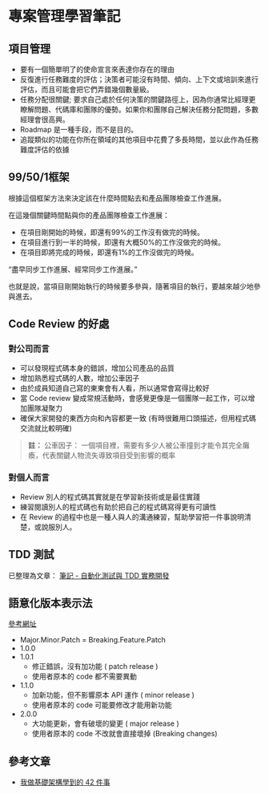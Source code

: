 # 專案管理學習筆記

## 項目管理

* 要有一個簡單明了的使命宣言來表達你存在的理由
* 反復進行任務難度的評估；決策者可能沒有時間、傾向、上下文或培訓來進行評估，而且可能會把它們弄錯幾個數量級。
* 任務分配很關鍵; 要求自己處於任何決策的關鍵路徑上，因為你通常比經理更瞭解問題、代碼庫和團隊的優勢。如果你和團隊自己解決任務分配問題，多數經理會很高興。
* Roadmap 是一種手段，而不是目的。
* 追蹤類似的功能在你所在領域的其他項目中花費了多長時間，並以此作為任務難度評估的依據

## 99/50/1框架

根據這個框架方法來決定該在什麼時間點去和產品團隊檢查工作進展。

在這幾個關鍵時間點與你的產品團隊檢查工作進展：

* 在項目剛開始的時候，即還有99%的工作沒有做完的時候。
* 在項目進行到一半的時候，即還有大概50%的工作沒做完的時候。
* 在項目即將完成的時候，即還有1%的工作沒做完的時候。

“盡早同步工作進展、經常同步工作進展。”

也就是說，當項目剛開始執行的時候要多參與，隨著項目的執行，要越來越少地參與進去。

## Code Review 的好處

### 對公司而言

* 可以發現程式碼本身的錯誤，增加公司產品的品質
* 增加熟悉程式碼的人數，增加公車因子
* 由於成員知道自己寫的東東會有人看，所以通常會寫得比較好
* 當 Code review 變成常規活動時，會感覺更像是一個團隊一起工作，可以增加團隊凝聚力
* 確保大家開發的東西方向和內容都更一致 (有時很難用口頭描述，但用程式碼交流就比較明確)

> **註：**  公車因子： 一個項目裡，需要有多少人被公車撞到才能令其完全癱瘓，代表關鍵人物流失導致項目受到影響的概率

### 對個人而言

* Review 別人的程式碼其實就是在學習新技術或是最佳實踐
* 練習閱讀別人的程式碼也有助於把自己的程式碼寫得更有可讀性
* 在 Review 的過程中也是一種人與人的溝通練習，幫助學習把一件事說明清楚，或說服別人。

## TDD 測試

已整理為文章： [筆記 - 自動化測試與 TDD 實務開發](https://marco79423.net/articles/%E7%AD%86%E8%A8%98-%E8%87%AA%E5%8B%95%E5%8C%96%E6%B8%AC%E8%A9%A6%E8%88%87-tdd-%E5%AF%A6%E5%8B%99%E9%96%8B%E7%99%BC/)

## 語意化版本表示法

[參考網址](http://semver.org)

* Major.Minor.Patch = Breaking.Feature.Patch
* 1.0.0
* 1.0.1
    * 修正錯誤，沒有加功能 ( patch release )
    * 使用者原本的 code 都不需要異動
* 1.1.0
    * 加新功能，但不影響原本 API 運作 ( minor release )
    * 使用者原本的 code 可能要修改才能用新功能
* 2.0.0
    * 大功能更新，會有破壞的變更 ( major release )
    * 使用者原本的 code 不改就會直接壞掉 (Breaking changes)

## 參考文章

* [我做基礎架構學到的 42 件事](https://mp.weixin.qq.com/s/4vSxaJBduXb6OTppfg_sVg)
